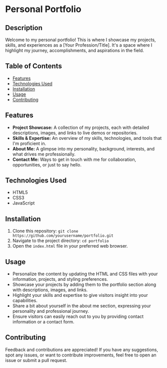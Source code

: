 # Personal Portfolio

## Description
Welcome to my personal portfolio! This is where I showcase my projects, skills, and experiences as a [Your Profession/Title]. It's a space where I highlight my journey, accomplishments, and aspirations in the field.

## Table of Contents
- [Features](#features)
- [Technologies Used](#technologies-used)
- [Installation](#installation)
- [Usage](#usage)
- [Contributing](#contributing)

## Features
- **Project Showcase:** A collection of my projects, each with detailed descriptions, images, and links to live demos or repositories.
- **Skills & Expertise:** An overview of my skills, technologies, and tools that I'm proficient in.
- **About Me:** A glimpse into my personality, background, interests, and what drives me professionally.
- **Contact Me:** Ways to get in touch with me for collaboration, opportunities, or just to say hello.

## Technologies Used
- HTML5
- CSS3 
- JavaScript 

## Installation
1. Clone this repository: `git clone https://github.com/yourusername/portfolio.git`
2. Navigate to the project directory: `cd portfolio`
3. Open the `index.html` file in your preferred web browser.

## Usage
- Personalize the content by updating the HTML and CSS files with your information, projects, and styling preferences.
- Showcase your projects by adding them to the portfolio section along with descriptions, images, and links.
- Highlight your skills and expertise to give visitors insight into your capabilities.
- Share a bit about yourself in the about me section, expressing your personality and professional journey.
- Ensure visitors can easily reach out to you by providing contact information or a contact form.

## Contributing
Feedback and contributions are appreciated! If you have any suggestions, spot any issues, or want to contribute improvements, feel free to open an issue or submit a pull request.
